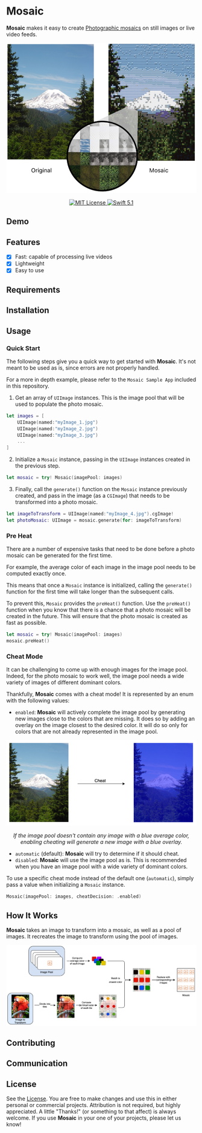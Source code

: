 # Mosaic

**Mosaic** makes it easy to create <a href="https://en.wikipedia.org/wiki/Photographic_mosaic" target="_blank">Photographic mosaics</a> on still images or live video feeds.

<p align="center"><img src="https://github.com/Boris-Em/Mosaic/blob/master/Assets/Mosaic_Example.jpg"/></p>

<p align="center">
    <a href="LICENSE">
        <img src="https://img.shields.io/badge/license-MIT-brightgreen.svg" alt="MIT License">
    </a>
    <a href="https://swift.org">
        <img src="https://img.shields.io/badge/swift-5.1-brightgreen.svg" alt="Swift 5.1">
    </a>
</p>

## Demo

## Features
- [x] Fast: capable of processing live videos
- [x] Lightweight
- [x] Easy to use

## Requirements

## Installation

## Usage
### Quick Start
The following steps give you a quick way to get started with **Mosaic**. It's not meant to be used as is, since errors are not properly handled.

For a more in depth example, please refer to the `Mosaic Sample App` included in this repository.

1. Get an array of `UIImage` instances. This is the image pool that will be used to populate the photo mosaic.
```swift
let images = [
    UIImage(named:"myImage_1.jpg")
    UIImage(named:"myImage_2.jpg")
    UIImage(named:"myImage_3.jpg")
    ...
]
```

2. Initialize a `Mosaic` instance, passing in the `UIImage` instances created in the previous step.
```swift
let mosaic = try! Mosaic(imagePool: images)
```

3. Finally, call the `generate()` function on the `Mosaic` instance previously created, and pass in the image (as a `CGImage`) that needs to be transformed into a photo mosaic.
```swift
let imageToTransform = UIImage(named:"myImage_4.jpg").cgImage!
let photoMosaic: UIImage = mosaic.generate(for: imageToTransform)
```

### Pre Heat
There are a number of expensive tasks that need to be done before a photo mosaic can be generated for the first time.

For example, the average color of each image in the image pool needs to be computed exactly once.

This means that once a `Mosaic` instance is initialized, calling the `generate()` function for the first time will take longer than the subsequent calls.

To prevent this, `Mosaic` provides the `preHeat()` function.
Use the `preHeat()` function when you know that there is a chance that a photo mosaic will be created in the future. This will ensure that the photo mosaic is created as fast as possible.

```swift
let mosaic = try! Mosaic(imagePool: images)
mosaic.preHeat()
```

### Cheat Mode
It can be challenging to come up with enough images for the image pool.
Indeed, for the photo mosaic to work well, the image pool needs a wide variety of images of different dominant colors.

Thankfully, **Mosaic** comes with a cheat mode!
It is represented by an enum with the following values:
- `enabled`: **Mosaic** will actively complete the image pool by generating new images close to the colors that are missing. It does so by adding an overlay on the image closest to the desired color. It will do so only for colors that are not already represented in the image pool.

<p align="center"><img src="https://github.com/Boris-Em/Mosaic/blob/master/Assets/Mosaic_Cheat.jpg"/></p>

<p align="center"><i> If the image pool doesn't contain any image with a blue average color, enabling cheating will generate a new image with a blue overlay. </i></p>

- `automatic` (default): **Mosaic** will try to determine if it should cheat.
- `disabled`: **Mosaic** will use the image pool as is. This is recommended when you have an image pool with a wide variety of dominant colors.

To use a specific cheat mode instead of the default one (`automatic`), simply pass a value when initializing a `Mosaic` instance.

```swift
Mosaic(imagePool: images, cheatDecision: .enabled)
```

## How It Works

**Mosaic** takes an image to transform into a mosaic, as well as a pool of images. It recreates the image to transform using the pool of images.

<p align="center"><img src="https://github.com/Boris-Em/Mosaic/blob/master/Assets/Mosaic_Diagram.jpg"/></p>	

## Contributing

## Communication

## License

See the [License](https://github.com/Boris-Em/Mosaic/blob/master/LICENSE). You are free to make changes and use this in either personal or commercial projects. Attribution is not required, but highly appreciated. A little "Thanks!" (or something to that affect) is always welcome. If you use **Mosaic** in your one of your projects, please let us know!
